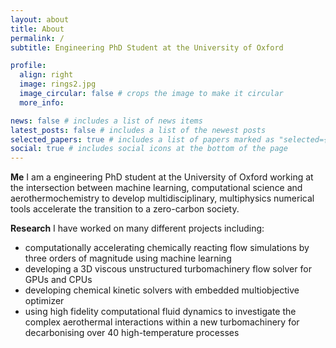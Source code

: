 ```yaml
---
layout: about
title: About
permalink: /
subtitle: Engineering PhD Student at the University of Oxford

profile:
  align: right
  image: rings2.jpg
  image_circular: false # crops the image to make it circular
  more_info:

news: false # includes a list of news items
latest_posts: false # includes a list of the newest posts
selected_papers: true # includes a list of papers marked as "selected={true}"
social: true # includes social icons at the bottom of the page
---
```


**Me** I am a engineering PhD student at the University of Oxford working at the intersection between machine learning, computational science and aerothermochemistry to develop multidisciplinary, multiphysics numerical tools accelerate the transition to a zero-carbon society.

**Research** I have worked on many different projects including:

- computationally accelerating chemically reacting flow simulations by three orders of magnitude using machine learning
- developing a 3D viscous unstructured turbomachinery flow solver for GPUs and CPUs 
- developing chemical kinetic solvers with embedded multiobjective optimizer
- using high fidelity computational fluid dynamics to investigate the complex aerothermal interactions within a new turbomachinery for decarbonising over 40 high-temperature processes

<!-- Write your biography here. Tell the world about yourself. Link to your favorite [subreddit](http://reddit.com). You can put a picture in, too. The code is already in, just name your picture `prof_pic.jpg` and put it in the `img/` folder.

Put your address / P.O. box / other info right below your picture. You can also disable any of these elements by editing `profile` property of the YAML header of your `_pages/about.md`. Edit `_bibliography/papers.bib` and Jekyll will render your [publications page](/al-folio/publications/) automatically.

Link to your social media connections, too. This theme is set up to use [Font Awesome icons](https://fontawesome.com/) and [Academicons](https://jpswalsh.github.io/academicons/), like the ones below. Add your Facebook, Twitter, LinkedIn, Google Scholar, or just disable all of them.
 -->